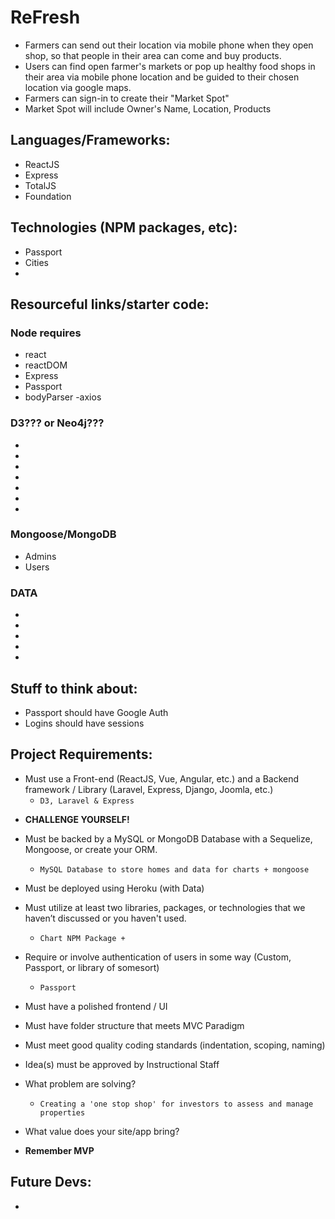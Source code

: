 # ReFresh
* Farmers can send out their location via mobile phone when they open shop, so that people in their area can come and buy products.
* Users can find open farmer's markets or pop up healthy food shops in their area via mobile phone location and be guided to their chosen location via google maps.
* Farmers can sign-in to create their "Market Spot"
* Market Spot will include Owner's Name, Location, Products

## Languages/Frameworks: 
* ReactJS
* Express
* TotalJS
* Foundation

## Technologies (NPM packages, etc):
* Passport
* Cities
* 

## Resourceful links/starter code: 

### Node requires
- react
- reactDOM
- Express
- Passport
- bodyParser
-axios

### D3??? or Neo4j???
- 
-
-
-
-
-
-

### Mongoose/MongoDB
- Admins
- Users

### 

### 

### DATA
-
-
-
-
-

## Stuff to think about:
- Passport should have Google Auth
- Logins should have sessions
      
## Project Requirements:
* Must use a Front-end (ReactJS, Vue, Angular, etc.) and a Backend framework / Library (Laravel, Express, Django, Joomla, etc.)
    - ``D3, Laravel & Express``
	
- **CHALLENGE YOURSELF!**

* Must be backed by a MySQL or MongoDB Database with a Sequelize, Mongoose, or create your ORM.

    - ``MySQL Database to store homes and data for charts + mongoose``

* Must be deployed using Heroku (with Data)

* Must utilize at least two libraries, packages, or technologies that we haven’t discussed or you haven't used.
    - ``Chart NPM Package + ``

* Require or involve authentication of users in some way (Custom, Passport, or library of somesort)
    - ``Passport``

* Must have a polished frontend / UI 

* Must have folder structure that meets MVC Paradigm

* Must meet good quality coding standards (indentation, scoping, naming)

* Idea(s) must be approved by Instructional Staff
- What problem are solving?
    - ``Creating a 'one stop shop' for investors to assess and manage properties``

- What value does your site/app bring?

* **Remember MVP**

## Future Devs:
- 
